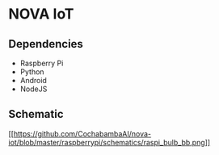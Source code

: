 # NOVA IoT

## Dependencies

* Raspberry Pi
* Python
* Android
* NodeJS

## Schematic
[[https://github.com/CochabambaAI/nova-iot/blob/master/raspberrypi/schematics/raspi_bulb_bb.png]]
